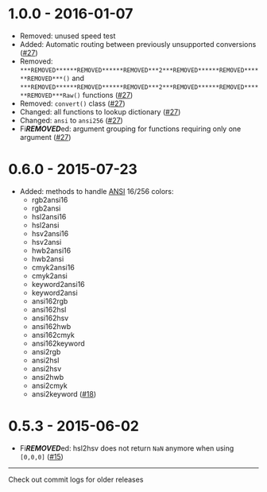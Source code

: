 # 1.0.0 - 2016-01-07

- Removed: unused speed test
- Added: Automatic routing between previously unsupported conversions
([#27](https://github.com/Qi***REMOVED***-/color-convert/pull/27))
- Removed: `***REMOVED******REMOVED******REMOVED***2***REMOVED******REMOVED******REMOVED***()` and `***REMOVED******REMOVED******REMOVED***2***REMOVED******REMOVED******REMOVED***Raw()` functions
([#27](https://github.com/Qi***REMOVED***-/color-convert/pull/27))
- Removed: `convert()` class
([#27](https://github.com/Qi***REMOVED***-/color-convert/pull/27))
- Changed: all functions to lookup dictionary
([#27](https://github.com/Qi***REMOVED***-/color-convert/pull/27))
- Changed: `ansi` to `ansi256`
([#27](https://github.com/Qi***REMOVED***-/color-convert/pull/27))
- Fi***REMOVED***ed: argument grouping for functions requiring only one argument
([#27](https://github.com/Qi***REMOVED***-/color-convert/pull/27))

# 0.6.0 - 2015-07-23

- Added: methods to handle
[ANSI](https://en.wikipedia.org/wiki/ANSI_escape_code#Colors) 16/256 colors:
  - rgb2ansi16
  - rgb2ansi
  - hsl2ansi16
  - hsl2ansi
  - hsv2ansi16
  - hsv2ansi
  - hwb2ansi16
  - hwb2ansi
  - cmyk2ansi16
  - cmyk2ansi
  - keyword2ansi16
  - keyword2ansi
  - ansi162rgb
  - ansi162hsl
  - ansi162hsv
  - ansi162hwb
  - ansi162cmyk
  - ansi162keyword
  - ansi2rgb
  - ansi2hsl
  - ansi2hsv
  - ansi2hwb
  - ansi2cmyk
  - ansi2keyword
([#18](https://github.com/harthur/color-convert/pull/18))

# 0.5.3 - 2015-06-02

- Fi***REMOVED***ed: hsl2hsv does not return `NaN` anymore when using `[0,0,0]`
([#15](https://github.com/harthur/color-convert/issues/15))

---

Check out commit logs for older releases
